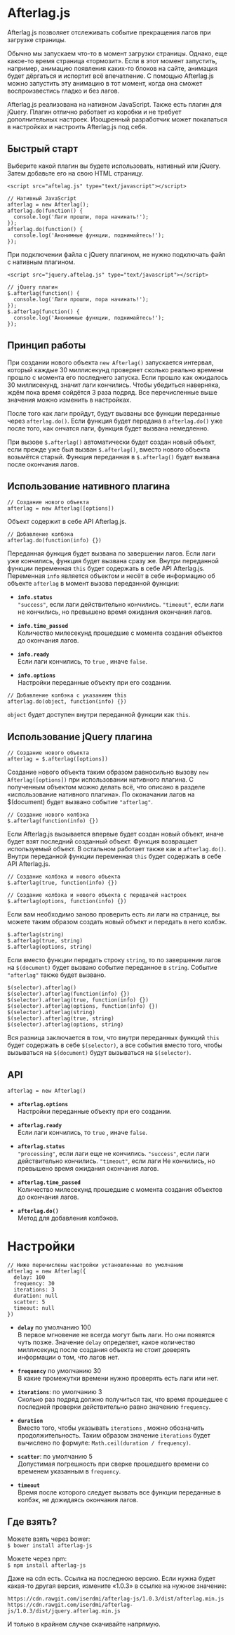 # Afterlag.js
Afterlag.js позволяет отслеживать событие прекращения лагов при загрузке страницы.

Обычно мы запускаем что-то в момент загрузки страницы. Однако, еще какое-то время страница «тормозит». Если в этот момент запустить, например, анимацию появления каких-то блоков на сайте, анимация будет дёргаться и испортит всё впечатление. С помощью Afterlag.js можно запустить эту анимацию в тот момент, когда она сможет воспроизвестись гладко и без лагов.

Afterlag.js реализована на нативном JavaScript. Также есть плагин для jQuery. Плагин отлично работает из коробки и не требует дополнительных настроек. Изощренный разработчик может покапаться в настройках и настроить Afterlag.js под себя.

## Быстрый старт
Выберите какой плагин вы будете использовать, нативный или jQuery. Затем добавьте его на свою HTML страницу.
```
<script src="aftelag.js" type="text/javascript"></script>
```
```
// Нативный JavaScript
afterlag = new Afterlag();
afterlag.do(function() {
  console.log('Лаги прошли, пора начинать!');
});
afterlag.do(function() {
  console.log('Анонимные функции, поднимайтесь!');
});
```
При подключении файла с jQuery плагином, не нужно подключать файл с нативным плагином.
```
<script src="jquery.aftelag.js" type="text/javascript"></script>
```
```
// jQuery плагин
$.afterlag(function() {
  console.log('Лаги прошли, пора начинать!');
});
$.afterlag(function() {
  console.log('Анонимные функции, поднимайтесь!');
});
```

## Принцип работы
При создании нового объекта `new Afterlag()` запускается интервал, который каждые 30 миллисекунд проверяет сколько реально времени прошло с момента его последнего запуска. Если прошло как ожидалось 30 миллисекунд, значит лаги кончились. Чтобы убедиться наверняка, ждём пока время сойдётся 3 раза подряд. Все перечисленные выше значения можно изменить в настройках.

После того как лаги пройдут, будут вызваны все функции переданные через `afterlag.do()`. Если функция будет передана в `afterlag.do()` уже после того, как ончатся лаги, функция будет вызвана немедленно.

При вызове `$.afterlag()` автоматически будет создан новый объект, если прежде уже был вызван `$.afterlag()`, вместо нового объекта возьмётся старый. Функция переданная в `$.afterlag()` будет вызвана после окончания лагов.

## Использование нативного плагина
```
// Создание нового объекта
afterlag = new Afterlag([options])
```
Объект содержит в себе API Afterlag.js.

```
// Добавление колбэка
afterlag.do(function(info) {})
```
Переданная функция будет вызвана по завершении лагов. Если лаги уже кончились, функция будет вызвана сразу же. Внутри переданной функции переменная `this` будет содержать в себе API Afterlag.js. Переменная `info` является объектом и несёт в себе информацию об объекте `afterlag` в момент вызова переданной функции:  
* **`info.status`**  
`"success"`, если лаги действительно кончились. `"timeout"`, если лаги не кончились, но превышено время ожидания окончания лагов.  

* **`info.time_passed`**  
Количество милесекунд прошедшие с момента создания объектов до окончания лагов.

* **`info.ready`**  
Если лаги кончились, то `true` , иначе `false`.  

* **`info.options`**  
Настройки переданные объекту при его создании.

```
// Добавление колбэка с указанием this
afterlag.do(object, function(info) {})
```
`object` будет доступен внутри переданной функции как `this`.

## Использование jQuery плагина
```
// Создание нового объекта
afterlag = $.afterlag([options])
```
Создание нового объекта таким образом равносильно вызову `new Afterlag([options])` при использовании нативного плагина. С полученным объектом можно делать всё, что описано в разделе «использование нативного плагина». По оконачании лагов на $(document) будет вызвано событие `"afterlag"`.

```
// Создание нового колбэка
$.afterlag(function(info) {})
```
Если Afterlag.js вызывается впервые будет создан новый объект, иначе будет взят последний созданный объект. Функция возвращает используемый объект. В остальном работает также как и `afterlag.do()`. Внутри переданной функции переменная `this` будет содержать в себе API Afterlag.js.

```
// Создание колбэка и нового объекта
$.afterlag(true, function(info) {})

// Создание колбэка и нового объекта с передачей настроек
$.afterlag(options, function(info) {})
```
Если вам необходимо заново проверить есть ли лаги на странице, вы можете таким образом создать новый объект и передать в него колбэк.

```
$.afterlag(string)
$.afterlag(true, string)
$.afterlag(options, string)
```
Если вместо функции передать строку `string`, то по завершении лагов на `$(document)` будет вызвано событие переданное в `string`. Событие `"afterlag"` также будет вызвано.

```
$(selector).afterlag()
$(selector).afterlag(function(info) {})
$(selector).afterlag(true, function(info) {})
$(selector).afterlag(options, function(info) {})
$(selector).afterlag(string)
$(selector).afterlag(true, string)
$(selector).afterlag(options, string)
```
Вся разница заключается в том, что внутри переданных функций `this` будет содержать в себе `$(selector)`, а все события вместо того, чтобы вызываться на `$(document)` будут вызываться на `$(selector)`.

## API
```
afterlag = new Afterlag()
```
* **`afterlag.options`**  
Настройки переданные объекту при его создании.

* **`afterlag.ready`**  
Если лаги кончились, то `true` , иначе `false`.

* **`afterlag.status`**  
`"processing"`, если лаги еще не кончились. `"success"`, если лаги действительно кончились. `"timeout"`, если лаги Не кончились, но превышено время ожидания окончания лагов.

* **`afterlag.time_passed`**  
Количество милесекунд прошедшие с момента создания объектов до окончания лагов.

* **`afterlag.do()`**  
Метод для добавления колбэков.

# Настройки
```
// Ниже перечислены настройки установленные по умолчанию
afterlag = new Afterlag({
  delay: 100
  frequency: 30
  iterations: 3
  duration: null
  scatter: 5
  timeout: null
})
```
* **`delay`** по умолчанию 100  
В первое мгновение не всегда могут быть лаги. Но они появятся чуть позже. Значение `delay` определяет, какое количество миллисекунд после создания объекта не стоит доверять информации о том, что лагов нет.

* **`frequency`** по умолчанию 30  
В какие промежутки времени нужно проверять есть лаги или нет.

* **`iterations`**: по умолчанию 3  
Сколько раз подряд должно получиться так, что время прошедшее с последней проверки действительно равно значению `frequency`.

* **`duration`**  
Вместо того, чтобы указывать `iterations` , можно обозначить продолжительность. Таким образом значение `iterations` будет вычислено по формуле: `Math.ceil(duration / frequency)`.

* **`scatter`**: по умолчанию 5  
Допустимая погрешность при сверке прошедшего времени со временем указанным в `frequency`.

* **`timeout`**  
Время после которого следует вызвать все функции переданные в колбэк, не дожидаясь окончания лагов.

## Где взять?
Можете взять через bower:  
`$ bower install afterlag-js`

Можете через npm:  
`$ npm install afterlag-js`

Даже на cdn есть. Ссылка на последнюю версию. Если нужна будет какая-то другая версия, измените «1.0.3» в ссылке на нужное значение:
```
https://cdn.rawgit.com/iserdmi/afterlag-js/1.0.3/dist/afterlag.min.js
https://cdn.rawgit.com/iserdmi/afterlag-js/1.0.3/dist/jquery.afterlag.min.js
```

И только в крайнем случае скачивайте напрямую.

